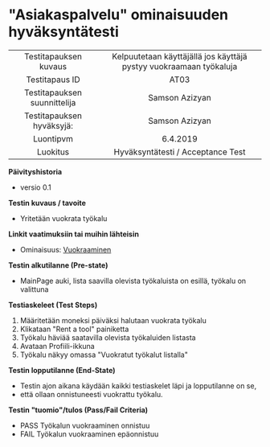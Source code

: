 # "Asiakaspalvelu" ominaisuuden hyväksyntätesti

| | |
|:-:|:-:|
| Testitapauksen kuvaus | Kelpuutetaan käyttäjällä jos käyttäjä pystyy vuokraamaan työkaluja |
| Testitapaus ID | AT03 |
| Testitapauksen suunnittelija | Samson Azizyan | 
| Testitapauksen hyväksyjä: | Samson Azizyan |
| Luontipvm | 6.4.2019 |
| Luokitus | Hyväksyntätesti / Acceptance Test |

**Päivityshistoria**

* versio 0.1 

**Testin kuvaus / tavoite**

* Yritetään vuokrata työkalu

**Linkit vaatimuksiin tai muihin lähteisin**

* Ominaisuus: [Vuokraaminen](f6_rentatool.md)

**Testin alkutilanne (Pre-state)** 

* MainPage auki, lista saavilla olevista työkaluista on esillä, työkalu on valittuna

**Testiaskeleet (Test Steps)**

1. Määritetään moneksi päiväksi halutaan vuokrata työkalu
2. Klikataan "Rent a tool" painiketta
3. Työkalu häviää saatavilla olevista työkaluiden listasta
4. Avataan Profiili-ikkuna
5. Työkalu näkyy omassa "Vuokratut työkalut listalla"

**Testin lopputilanne (End-State)**


* Testin ajon aikana käydään kaikki testiaskelet läpi ja lopputilanne on se,
* että ollaan onnistuneesti vuokrattu työkalu.


**Testin "tuomio"/tulos (Pass/Fail Criteria)**


* PASS Työkalun vuokraaminen onnistuu
* FAIL Työkalun vuokraaminen epäonnistuu
